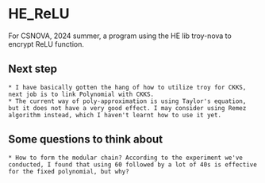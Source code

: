 # HE_ReLU
For CSNOVA, 2024 summer, a program using the HE lib troy-nova to encrypt ReLU function.

## Next step
    * I have basically gotten the hang of how to utilize troy for CKKS, next job is to link Polynomial with CKKS.
    * The current way of poly-approximation is using Taylor's equation, but it does not have a very good effect. I may consider using Remez algorithm instead, which I haven't learnt how to use it yet.

## Some questions to think about
    * How to form the modular chain? According to the experiment we've conducted, I found that using 60 followed by a lot of 40s is effective for the fixed polynomial, but why? 